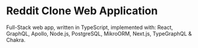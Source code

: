 # Reddit Clone Web Application
Full-Stack web app, written in TypeScript, implemented with: React, GraphQL, Apollo, Node.js, PostgreSQL,
MikroORM, Next.js, TypeGraphQL & Chakra.

